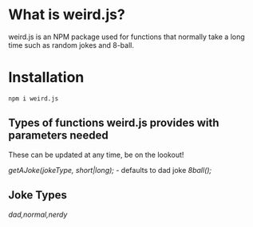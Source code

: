 # What is weird.js?

weird.js is an NPM package used for functions that normally take a long time such as random jokes and 8-ball.

# Installation
`npm i weird.js`

## Types of functions weird.js provides with parameters needed
These can be updated at any time, be on the lookout!  

 *getAJoke(jokeType, short|long);* - defaults to dad joke
 *8ball();*

 ## Joke Types
 *dad,normal,nerdy* 
